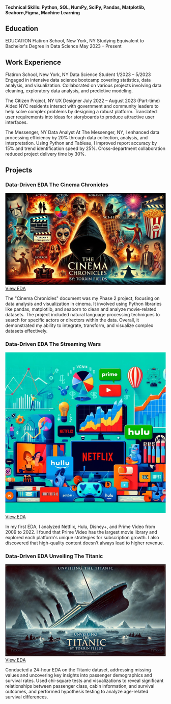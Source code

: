 

#### Technical Skills: Python, SQL, NumPy, SciPy, Pandas, Matplotlib, Seaborn,Figma, Machine Learning

## Education
EDUCATION
Flatiron School, New York, NY
Studying Equivalent to 
Bachelor's Degree in Data Science
May 2023 – Present


## Work Experience
Flatiron School, New York, NY
Data Science Student
1/2023 – 5/2023
Engaged in intensive data science bootcamp covering statistics, data analysis, and visualization.
Collaborated on various projects involving data cleaning, exploratory data analysis, and predictive modeling.


The Citizen Project, NY
UX Designer
July 2022 – August 2023 (Part-time)
Aided NYC residents interact with government and community leaders to help solve complex problems by designing a robust platform.
Translated user requirements into ideas for storyboards to produce attractive user interfaces.

The Messenger, NY
Data Analyst
At The Messenger, NY, I enhanced data processing efficiency by 20% through data collection, analysis, and interpretation. Using Python and Tableau, I improved report accuracy by 15% and trend identification speed by 25%. Cross-department collaboration reduced project delivery time by 30%.

## Projects
### Data-Driven EDA The Cinema Chronicles
![](assets/img/cookie.jpeg)
[View EDA](https://github.com/Tfields77/Cinema-Chronicles/blob/main/Ciinema%20Chronicles.ipynb)

The "Cinema Chronicles" document was my Phase 2 project, focusing on data analysis and visualization in cinema. It involved using Python libraries like pandas, matplotlib, and seaborn to clean and analyze movie-related datasets. The project included natural language processing techniques to search for specific actors or directors within the data. Overall, it demonstrated my ability to integrate, transform, and visualize complex datasets effectively.

### Data-Driven EDA The Streaming Wars
![](assets/img/streamin.jpeg)
[View EDA](https://github.com/Tfields77/Streaming-Wars/blob/main/Streaming_Wars.ipynb)

In my first EDA, I analyzed Netflix, Hulu, Disney+, and Prime Video from 2009 to 2022. I found that Prime Video has the largest movie library and explored each platform's unique strategies for subscription growth. I also discovered that high-quality content doesn't always lead to higher revenue.

### Data-Driven EDA Unveiling The Titanic
![](/assets/img/tita.jpeg)
[View EDA](https://github.com/Tfields77/Unveiling-The-Titanic/blob/main/Unveiling%20The%20Titanic.ipynb)

Conducted a 24-hour EDA on the Titanic dataset, addressing missing values and uncovering key insights into passenger demographics and survival rates. Used chi-square tests and visualizations to reveal significant relationships between passenger class, cabin information, and survival outcomes, and performed hypothesis testing to analyze age-related survival differences.
